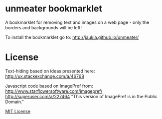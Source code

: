 unmeater bookmarklet
====================

A bookmarklet for removing text and images on a web page - only the borders and backgrounds will be left!

To install the bookmarklet go to:
http://jaukia.github.io/unmeater/

# License

Text-hiding based on ideas presented here:
http://ux.stackexchange.com/a/46768

Javascript code based on ImagePref from:
http://www.starflowersoftware.com/imagepref/
http://superuser.com/a/227464
"This version of ImagePref is in the Public Domain."

[MIT License](http://en.wikipedia.org/wiki/MIT_License)